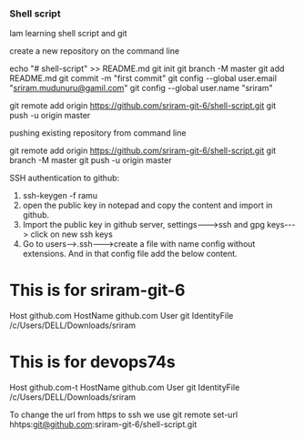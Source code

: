 ### Shell script
Iam learning shell script and git

create a new repository on the command line

echo "# shell-script" >> README.md
git init
git branch -M master
git add README.md
git commit -m "first commit"
git config --global user.email "sriram.mudunuru@gamil.com"
git config --global user.name "sriram"

git remote add origin https://github.com/sriram-git-6/shell-script.git
git push -u origin master

pushing existing repository from command line

git remote add origin https://github.com/sriram-git-6/shell-script.git
git branch -M master
git push -u origin master

SSH authentication to github:

1. ssh-keygen -f ramu
2. open the public key in notepad and copy the content and import in github.
3. Import the public key in github server, settings--->ssh and gpg keys---> click on new ssh keys
4. Go to users-->.ssh--->create a file with name config without extensions. And in that config file add the below content.
# This is for sriram-git-6
Host github.com
	HostName github.com
	User git
	IdentityFile /c/Users/DELL/Downloads/sriram

# This is for devops74s
Host github.com-t
	HostName github.com
	User git
	IdentityFile /c/Users/DELL/Downloads/sriram
	    
To change the url from https to ssh we use git remote set-url hhtps:git@github.com:sriram-git-6/shell-script.git        